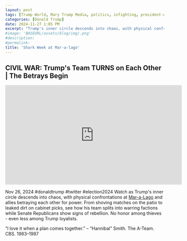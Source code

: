 ```yaml
---
layout: post
tags: [Trump World, Mary Trump Media, politics, infighting, president-elect]
categories: [Donald Trump]
date: 2024-11-27 1:05 PM
excerpt: "Trump's inner circle descends into chaos, with physical confrontations at Mar-a-Lago and allies betraying each other for power. From shoving matches on the patio to leaked dirt on cabinet picks, see how his team splits into warring factions while Senate Republicans show signs of rebellion. No honor among thieves - even less among Trump loyalists."
#image: 'BASEURL/assets/blog/img/.png'
#description:
#permalink:
title: 'Shark Week at Mar-a-lago'
---
```



## CIVIL WAR: Trump's Team TURNS on Each Other | The Betrays Begin

<iframe width="560" height="315" src="https://www.youtube.com/embed/W0iQaQDJXjk?si=cW60qLS21j54Wm14" title="YouTube video player" frameborder="0" allow="accelerometer; autoplay; clipboard-write; encrypted-media; gyroscope; picture-in-picture; web-share" referrerpolicy="strict-origin-when-cross-origin" allowfullscreen></iframe>

Nov 26, 2024  #donaldtrump #twitter #election2024
Watch as Trump's inner circle descends into chaos, with physical confrontations at [Mar-a-Lago](https://www.maralagoclub.com/) and allies betraying each other for power. From shoving matches on the patio to leaked dirt on cabinet picks, see how his team splits into warring factions while Senate Republicans show signs of rebellion. No honor among thieves - even less among Trump loyalists.
 
“I love it when a plan comes together.”
– “Hannibal” Smith. The A-Team. CBS. 1983–1987
